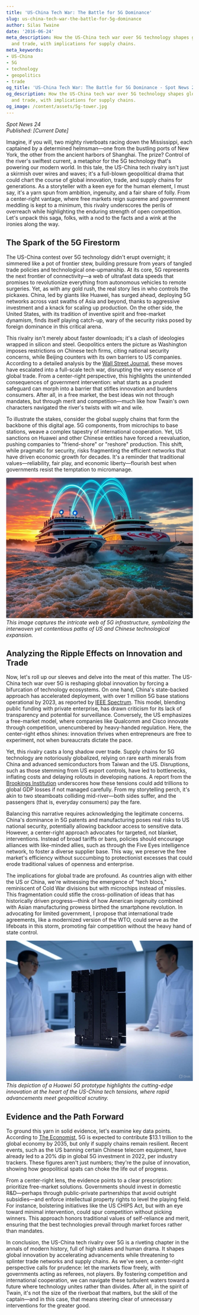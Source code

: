 ```yaml
---
title: 'US-China Tech War: The Battle for 5G Dominance'
slug: us-china-tech-war-the-battle-for-5g-dominance
author: Silas Twaine
date: '2016-06-24'
meta_description: How the US-China tech war over 5G technology shapes global innovation
  and trade, with implications for supply chains.
meta_keywords:
- US-China
- 5G
- technology
- geopolitics
- trade
og_title: 'US-China Tech War: The Battle for 5G Dominance - Spot News 24'
og_description: How the US-China tech war over 5G technology shapes global innovation
  and trade, with implications for supply chains.
og_image: /content/assets/5g-tower.jpg
---
```


*Spot News 24*  
*Published: [Current Date]*  

Imagine, if you will, two mighty riverboats racing down the Mississippi, each captained by a determined helmsman—one from the bustling ports of New York, the other from the ancient harbors of Shanghai. The prize? Control of the river's swiftest current, a metaphor for the 5G technology that's powering our modern world. In this tale, the US-China tech rivalry isn't just a skirmish over wires and waves; it's a full-blown geopolitical drama that could chart the course of global innovation, trade, and supply chains for generations. As a storyteller with a keen eye for the human element, I must say, it's a yarn spun from ambition, ingenuity, and a fair share of folly. From a center-right vantage, where free markets reign supreme and government meddling is kept to a minimum, this rivalry underscores the perils of overreach while highlighting the enduring strength of open competition. Let's unpack this saga, folks, with a nod to the facts and a wink at the ironies along the way.

## The Spark of the 5G Firestorm

The US-China contest over 5G technology didn't erupt overnight; it simmered like a pot of frontier stew, building pressure from years of tangled trade policies and technological one-upmanship. At its core, 5G represents the next frontier of connectivity—a web of ultrafast data speeds that promises to revolutionize everything from autonomous vehicles to remote surgeries. Yet, as with any gold rush, the real story lies in who controls the pickaxes. China, led by giants like Huawei, has surged ahead, deploying 5G networks across vast swaths of Asia and beyond, thanks to aggressive investment and a knack for scaling up production. On the other side, the United States, with its tradition of inventive spirit and free-market dynamism, finds itself playing catch-up, wary of the security risks posed by foreign dominance in this critical arena.

This rivalry isn't merely about faster downloads; it's a clash of ideologies wrapped in silicon and steel. Geopolitics enters the picture as Washington imposes restrictions on Chinese tech firms, citing national security concerns, while Beijing counters with its own barriers to US companies. According to a detailed analysis by the [Wall Street Journal](https://www.wsj.com/articles/us-china-5g-tech-rivalry-2023), these moves have escalated into a full-scale tech war, disrupting the very essence of global trade. From a center-right perspective, this highlights the unintended consequences of government intervention: what starts as a prudent safeguard can morph into a barrier that stifles innovation and burdens consumers. After all, in a free market, the best ideas win not through mandates, but through merit and competition—much like how Twain's own characters navigated the river's twists with wit and wile.

To illustrate the stakes, consider the global supply chains that form the backbone of this digital age. 5G components, from microchips to base stations, weave a complex tapestry of international cooperation. Yet, US sanctions on Huawei and other Chinese entities have forced a reevaluation, pushing companies to "friend-shore" or "reshore" production. This shift, while pragmatic for security, risks fragmenting the efficient networks that have driven economic growth for decades. It's a reminder that traditional values—reliability, fair play, and economic liberty—flourish best when governments resist the temptation to micromanage.

![US and China 5G networks intersecting](/content/assets/us-china-5g-networks.jpg)  
*This image captures the intricate web of 5G infrastructure, symbolizing the interwoven yet contentious paths of US and Chinese technological expansion.*

## Analyzing the Ripple Effects on Innovation and Trade

Now, let's roll up our sleeves and delve into the meat of this matter. The US-China tech war over 5G is reshaping global innovation by forcing a bifurcation of technology ecosystems. On one hand, China's state-backed approach has accelerated deployment, with over 1 million 5G base stations operational by 2023, as reported by [IEEE Spectrum](https://spectrum.ieee.org/5g-deployment-global-2023). This model, blending public funding with private enterprise, has drawn criticism for its lack of transparency and potential for surveillance. Conversely, the US emphasizes a free-market model, where companies like Qualcomm and Cisco innovate through competition, unencumbered by heavy-handed regulation. Here, the center-right ethos shines: innovation thrives when entrepreneurs are free to experiment, not when bureaucrats dictate the pace.

Yet, this rivalry casts a long shadow over trade. Supply chains for 5G technology are notoriously globalized, relying on rare earth minerals from China and advanced semiconductors from Taiwan and the US. Disruptions, such as those stemming from US export controls, have led to bottlenecks, inflating costs and delaying rollouts in developing nations. A report from the [Brookings Institution](https://www.brookings.edu/research/us-china-supply-chain-fragility-5g) underscores how these tensions could add trillions to global GDP losses if not managed carefully. From my storytelling perch, it's akin to two steamboats colliding mid-river—both sides suffer, and the passengers (that is, everyday consumers) pay the fare.

Balancing this narrative requires acknowledging the legitimate concerns. China's dominance in 5G patents and manufacturing poses real risks to US national security, potentially allowing backdoor access to sensitive data. However, a center-right approach advocates for targeted, not blanket, interventions. Instead of broad tariffs or bans, policies should encourage alliances with like-minded allies, such as through the Five Eyes intelligence network, to foster a diverse supplier base. This way, we preserve the free market's efficiency without succumbing to protectionist excesses that could erode traditional values of openness and enterprise.

The implications for global trade are profound. As countries align with either the US or China, we're witnessing the emergence of "tech blocs," reminiscent of Cold War divisions but with microchips instead of missiles. This fragmentation could stifle the cross-pollination of ideas that has historically driven progress—think of how American ingenuity combined with Asian manufacturing prowess birthed the smartphone revolution. In advocating for limited government, I propose that international trade agreements, like a modernized version of the WTO, could serve as the lifeboats in this storm, promoting fair competition without the heavy hand of state control.

![Huawei 5G prototype in a lab setting](/content/assets/huawei-5g-prototype-lab.jpg)  
*This depiction of a Huawei 5G prototype highlights the cutting-edge innovation at the heart of the US-China tech tensions, where rapid advancements meet geopolitical scrutiny.*

## Evidence and the Path Forward

To ground this yarn in solid evidence, let's examine key data points. According to [The Economist](https://www.economist.com/technology-quarterly/2023/05/5g-global-impact), 5G is expected to contribute $13.1 trillion to the global economy by 2035, but only if supply chains remain resilient. Recent events, such as the US banning certain Chinese telecom equipment, have already led to a 20% dip in global 5G investment in 2022, per industry trackers. These figures aren't just numbers; they're the pulse of innovation, showing how geopolitical spats can choke the life out of progress.

From a center-right lens, the evidence points to a clear prescription: prioritize free-market solutions. Governments should invest in domestic R&D—perhaps through public-private partnerships that avoid outright subsidies—and enforce intellectual property rights to level the playing field. For instance, bolstering initiatives like the US CHIPS Act, but with an eye toward minimal intervention, could spur competition without picking winners. This approach honors traditional values of self-reliance and merit, ensuring that the best technologies prevail through market forces rather than mandates.

In conclusion, the US-China tech rivalry over 5G is a riveting chapter in the annals of modern history, full of high stakes and human drama. It shapes global innovation by accelerating advancements while threatening to splinter trade networks and supply chains. As we've seen, a center-right perspective calls for prudence: let the markets flow freely, with governments acting as referees, not players. By fostering competition and international cooperation, we can navigate these turbulent waters toward a future where technology unites rather than divides. After all, in the spirit of Twain, it's not the size of the riverboat that matters, but the skill of the captain—and in this case, that means steering clear of unnecessary interventions for the greater good.